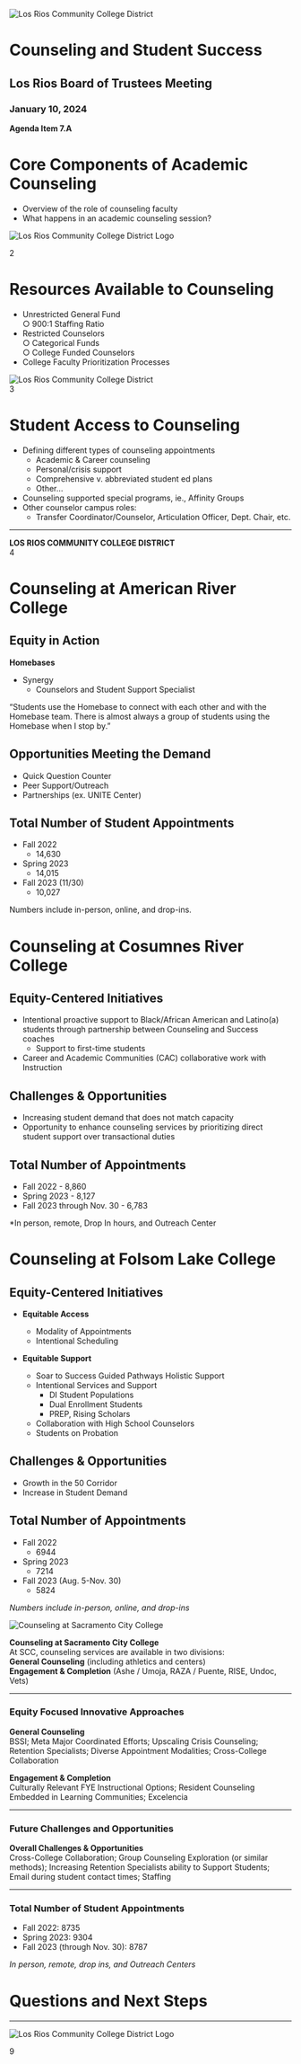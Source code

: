 <!-- Page 1 -->
![Los Rios Community College District](https://www.losrios.edu/images/logo.png)

# Counseling and Student Success

## Los Rios Board of Trustees Meeting  
### January 10, 2024  

**Agenda Item 7.A**
<!-- Page 2 -->
# Core Components of Academic Counseling
- Overview of the role of counseling faculty
- What happens in an academic counseling session?

![Los Rios Community College District Logo](https://www.losrios.edu/images/logo.png)

2
<!-- Page 3 -->
# Resources Available to Counseling

- Unrestricted General Fund  
  ○ 900:1 Staffing Ratio  
- Restricted Counselors  
  ○ Categorical Funds  
  ○ College Funded Counselors  
- College Faculty Prioritization Processes  

![Los Rios Community College District](https://www.losrios.edu/images/logo.png)  
3
<!-- Page 4 -->
# Student Access to Counseling

- Defining different types of counseling appointments
  - Academic & Career counseling
  - Personal/crisis support
  - Comprehensive v. abbreviated student ed plans
  - Other…
- Counseling supported special programs, ie., Affinity Groups
- Other counselor campus roles:
  - Transfer Coordinator/Counselor, Articulation Officer, Dept. Chair, etc.

---

**LOS RIOS COMMUNITY COLLEGE DISTRICT**  
4
<!-- Page 5 -->
# Counseling at American River College

## Equity in Action
**Homebases**
- Synergy
  - Counselors and Student Support Specialist

“Students use the Homebase to connect with each other and with the Homebase team. There is almost always a group of students using the Homebase when I stop by.”

## Opportunities Meeting the Demand
- Quick Question Counter
- Peer Support/Outreach
- Partnerships (ex. UNITE Center)

## Total Number of Student Appointments
- Fall 2022
  - 14,630
- Spring 2023
  - 14,015
- Fall 2023 (11/30)
  - 10,027

Numbers include in-person, online, and drop-ins.
<!-- Page 6 -->
# Counseling at Cosumnes River College

## Equity-Centered Initiatives
- Intentional proactive support to Black/African American and Latino(a) students through partnership between Counseling and Success coaches
  - Support to first-time students
- Career and Academic Communities (CAC) collaborative work with Instruction

## Challenges & Opportunities
- Increasing student demand that does not match capacity
- Opportunity to enhance counseling services by prioritizing direct student support over transactional duties

## Total Number of Appointments
- Fall 2022 - 8,860
- Spring 2023 - 8,127
- Fall 2023 through Nov. 30 - 6,783

*In person, remote, Drop In hours, and Outreach Center
<!-- Page 7 -->
# Counseling at Folsom Lake College

## Equity-Centered Initiatives

- **Equitable Access**
  - Modality of Appointments
  - Intentional Scheduling

- **Equitable Support**
  - Soar to Success Guided Pathways Holistic Support
  - Intentional Services and Support
    - DI Student Populations
    - Dual Enrollment Students
    - PREP, Rising Scholars
  - Collaboration with High School Counselors
  - Students on Probation

## Challenges & Opportunities

- Growth in the 50 Corridor
- Increase in Student Demand

## Total Number of Appointments

- Fall 2022
  - 6944
- Spring 2023
  - 7214
- Fall 2023 (Aug. 5-Nov. 30)
  - 5824

*Numbers include in-person, online, and drop-ins*
<!-- Page 8 -->
![Counseling at Sacramento City College](https://via.placeholder.com/1365x768.png?text=Counseling+at+Sacramento+City+College)

**Counseling at Sacramento City College**  
At SCC, counseling services are available in two divisions:  
**General Counseling** (including athletics and centers)  
**Engagement & Completion** (Ashe / Umoja, RAZA / Puente, RISE, Undoc, Vets)

---

### Equity Focused Innovative Approaches

**General Counseling**  
BSSI; Meta Major Coordinated Efforts; Upscaling Crisis Counseling; Retention Specialists; Diverse Appointment Modalities; Cross-College Collaboration

**Engagement & Completion**  
Culturally Relevant FYE Instructional Options; Resident Counseling Embedded in Learning Communities; Excelencia

---

### Future Challenges and Opportunities

**Overall Challenges & Opportunities**  
Cross-College Collaboration; Group Counseling Exploration (or similar methods); Increasing Retention Specialists ability to Support Students; Email during student contact times; Staffing

---

### Total Number of Student Appointments

- Fall 2022: 8735  
- Spring 2023: 9304  
- Fall 2023 (through Nov. 30): 8787  

*In person, remote, drop ins, and Outreach Centers*
<!-- Page 9 -->
# Questions and Next Steps

---

![Los Rios Community College District Logo](https://www.losrios.edu/images/logo.png)

9
